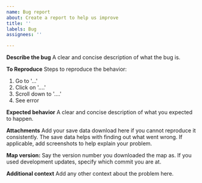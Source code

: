 ```yaml
---
name: Bug report
about: Create a report to help us improve
title: ''
labels: Bug
assignees: ''

---
```


**Describe the bug**
A clear and concise description of what the bug is.

**To Reproduce**
Steps to reproduce the behavior:
1. Go to '...'
2. Click on '....'
3. Scroll down to '....'
4. See error

**Expected behavior**
A clear and concise description of what you expected to happen.

**Attachments**
Add your save data download here if you cannot reproduce it consistently. The save data helps with finding out what went wrong.
If applicable, add screenshots to help explain your problem.

**Map version:**
 Say the version number you downloaded the map as. If you used development updates, specify which commit you are at.

**Additional context**
Add any other context about the problem here.
